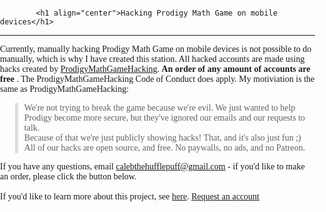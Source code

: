 <!DOCTYPE html>
<html>
    <head>
        <meta charset="UTF-8" />
        <title>MobileDevice-ProdigyHacking</title>
        <meta name="viewport" content="width=device-width, initial-scale=1" />
        <meta name="robots" content="index,follow" />
 <style>
            body {
                font-family: Space Mono;
                padding: 0;
                margin: 0;
            }

 .blockButton {
                display: block;
                width: 100%;
                border: none;
                background-color: #4caf50;
                padding: 14px 28px;
                font-size: 16px;
                cursor: pointer;
                text-align: center;
                text-decoration: none;
                color: white;
            }
        </style>
    </head>
    <body>
      
            <h1 align="center">Hacking Prodigy Math Game on mobile devices</h1>
         

<hr />
 Currently, manually hacking Prodigy Math Game on mobile devices is not possible to do manually, which is why I have created this station. All hacked accounts are made using hacks created by
            <a href="http://github.com/Prodigy-Hacking/ProdigyMathGameHacking/">ProdigyMathGameHacking</a>. <b>An order of any amount of accounts are free</b>
          .  The ProdigyMathGameHacking Code of Conduct does apply. My motiviation is the same as ProdigyMathGameHacking:
            <blockquote style="border-left: 5px solid #ddd; padding-left: 10px;">
                We're not trying to break the game because we're evil. We just wanted to help Prodigy become more secure, but they've ignored our emails and our requests to talk.
                <br/>
                Because of that we're just publicly showing hacks! That, and it's also just fun ;)
                <br/>
                All of our hacks are open source, and free. No paywalls, no ads, and no Patreon.
            </blockquote>



  If you have any questions, email
            <a href="mailto:calebthehufflepuff@gmail.com">calebthehufflepuff@gmail.com</a> - if you'd like to make an order, please click the button below.
            <br/><br/>
            If you'd like to learn more about this project, see <a href="https://github.com/CRobbins0867/ProdigyHacking--MobileHacking/discussions">here</a>.
        </div>
        <a href="https://github.com/CRobbins0867/ProdigyHacking--MobileHacking/issues/new?assignees=&labels=&template=account-request-.md"
        class="blockButton">Request an account</a>
    
   </body>
</html>
